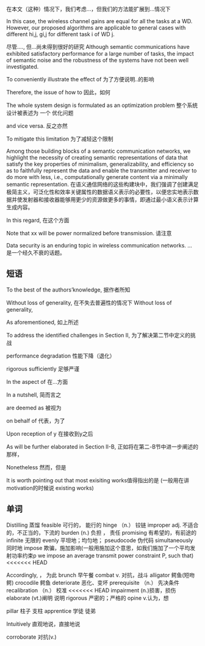 在本文（这种）情况下，我们考虑...，但我们的方法能扩展到...情况下

In this case, the wireless channel gains are equal for all the tasks at a WD. 
However, our proposed algorithms are applicable to general cases with different hi,j, gi,j for different task i of WD j.

尽管...., 但...尚未得到很好的研究
Although semantic communications have exhibited satisfactory performance for a large number of
tasks, the impact of semantic noise and the robustness of the systems have not been well investigated.

To conveniently illustrate the effect of 为了方便说明..的影响

Therefore, the issue of how to 因此，如何

The whole system design is formulated as an optimization problem  整个系统设计被表述为 一个 优化问题

and vice versa. 反之亦然

To mitigate this limitation 为了减轻这个限制

Among those building blocks of a semantic communication networks, we highlight the necessity of creating semantic representations of data that satisfy the key properties of minimalism, generalizability, and efficiency so as to faithfully represent the data and enable the transmitter and receiver to do more with less, i.e., computationally generate content via a minimally semantic representation.
在语义通信网络的这些构建块中，我们强调了创建满足极简主义，可泛化性和效率关键属性的数据语义表示的必要性，以便忠实地表示数据并使发射器和接收器能够用更少的资源做更多的事情，即通过最小语义表示计算生成内容。

In this regard, 在这个方面

Note that xx will be power normalized before transmission. 
请注意

Data security is an enduring topic in wireless communication networks. ... 是一个经久不衰的话题。

## 短语

To the best of the authors’knowledge,  据作者所知

Without loss of generality, 在不失去普遍性的情况下
Without loss of generality,

As aforementioned, 如上所述

To address the identified challenges in Section II, 为了解决第二节中定义的挑战

performance degradation 性能下降（退化）

rigorous sufficiently 足够严谨

In the aspect of 在...方面

In a nutshell, 简而言之

are deemed as 被视为

on behalf of 代表，为了

Upon reception of y 在接收到y之后

As will be further elaborated in Section II-B, 正如将在第二-B节中进一步阐述的那样，

Nonetheless 然而，但是

It is worth pointing out that most exisiting works值得指出的是 (一般用在讲motivation的时候说 existing works)

## 单词

Distilling 蒸馏
feasible 可行的， 能行的
hinge  （n.） 铰链
improper adj. 不适合的，不正当的，下流的
burden (n.) 负担 ， 责任
promising 有希望的，有前途的
infinite 无限的
evenly 平坦地；均匀地；
pseudocode 伪代码
simultaneously 同时地
impose 欺骗，施加影响(一般用施加这个意思，如我们施加了一个平均发射功率约束p
we impose an average transmit power constraint P, such that)
<<<<<<< HEAD

 Accordingly, ， 为此
 brunch 早午餐
combat  v. 对抗，战斗
alligator 鳄鱼(短吻鳄) crocodile 鳄鱼
deteriorate 恶化、变坏
prerequisite （n.） 先决条件
recalibration （n.） 校准
<<<<<<< HEAD
impairment  (n.)损害，损伤
elaborate (vt.)阐明 说明
rigorous 严密的；严格的
opine  v.认为，想

pillar 柱子 支柱
apprentice 学徒 徒弟

Intuitively 直观地说，直接地说

corroborate 对抗(v.)